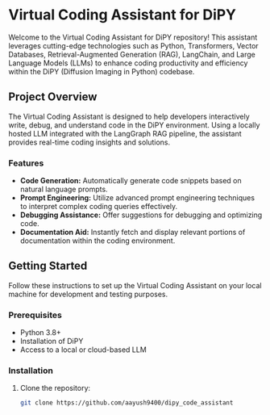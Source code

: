 # Virtual Coding Assistant for DiPY

Welcome to the Virtual Coding Assistant for DiPY repository! This assistant leverages cutting-edge technologies such as Python, Transformers, Vector Databases, Retrieval-Augmented Generation (RAG), LangChain, and Large Language Models (LLMs) to enhance coding productivity and efficiency within the DiPY (Diffusion Imaging in Python) codebase.

## Project Overview

The Virtual Coding Assistant is designed to help developers interactively write, debug, and understand code in the DiPY environment. Using a locally hosted LLM integrated with the LangGraph RAG pipeline, the assistant provides real-time coding insights and solutions.

### Features

- **Code Generation:** Automatically generate code snippets based on natural language prompts.
- **Prompt Engineering:** Utilize advanced prompt engineering techniques to interpret complex coding queries effectively.
- **Debugging Assistance:** Offer suggestions for debugging and optimizing code.
- **Documentation Aid:** Instantly fetch and display relevant portions of documentation within the coding environment.

## Getting Started

Follow these instructions to set up the Virtual Coding Assistant on your local machine for development and testing purposes.

### Prerequisites

- Python 3.8+
- Installation of DiPY
- Access to a local or cloud-based LLM

### Installation

1. Clone the repository:
   ```bash
   git clone https://github.com/aayush9400/dipy_code_assistant
